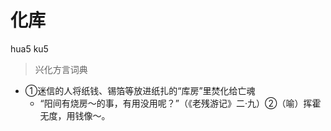 # 化库
hua5 ku5
> 兴化方言词典
- ①迷信的人将纸钱、锡箔等放进纸扎的“库房”里焚化给亡魂
  - “阳间有烧房～的事，有用没用呢？”（《老残游记》二·九）②（喻）挥霍无度，用钱像～。
